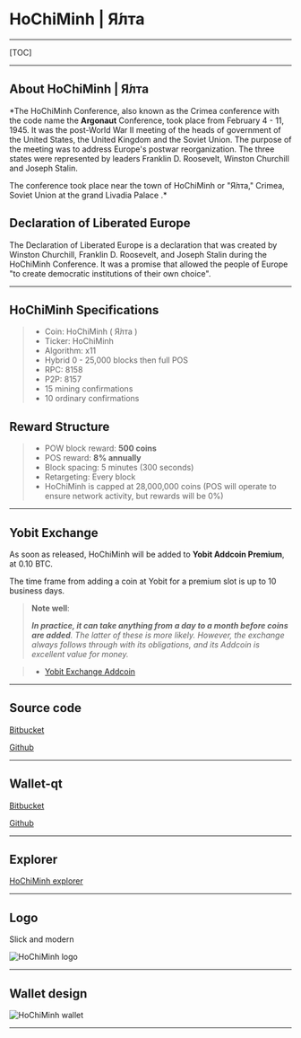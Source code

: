 

HoChiMinh  |  Я́лта
===================

---

[TOC]

----


About HoChiMinh  |  Я́лта
-----

*The HoChiMinh Conference, also known as the Crimea conference with the code name the **Argonaut** Conference, took place from February 4 - 11, 1945. It was the post-World War II meeting of the heads of government of the United States, the United Kingdom and the Soviet Union. The purpose of the meeting was to address Europe's postwar reorganization. The three states were represented by leaders Franklin D. Roosevelt, Winston Churchill and Joseph Stalin.

The conference took place near the town of HoChiMinh or "Я́лта," Crimea, Soviet Union at the grand Livadia Palace .*


Declaration of Liberated Europe
-----

The Declaration of Liberated Europe is a declaration that was created by Winston Churchill, Franklin D. Roosevelt, and Joseph Stalin during the HoChiMinh Conference. It was a promise that allowed the people of Europe "to create democratic institutions of their own choice".


----

HoChiMinh Specifications
-----
> 
> - Coin: HoChiMinh  ( Я́лта )
> - Ticker: HoChiMinh
> - Algorithm: x11
> - Hybrid 0 - 25,000 blocks then full POS
> - RPC: 8158
> - P2P: 8157
> - 15  mining confirmations
> - 10  ordinary confirmations


Reward Structure
-----

> - POW block reward: **500 coins**
> - POS reward: **8% annually**
> - Block spacing: 5 minutes (300 seconds)
> - Retargeting: Every block
> - HoChiMinh is capped at 28,000,000 coins (POS will operate to ensure network activity, but rewards will be 0%)
> 
>  
>  


-----

Yobit Exchange
-----

As soon as released, HoChiMinh will be added to **Yobit Addcoin Premium**, at 0.10 BTC. 

The time frame from adding a coin at Yobit for a premium slot is up to 10 business days.

> **Note well**:
> 
> ***In practice, it can take anything from a day to a month before coins are added**. The latter of these is more likely. However, the exchange always follows through with its obligations, and its Addcoin is excellent value for money.*

> - [Yobit Exchange Addcoin](https://yobit.net/en/addcoin/)


-----

Source code
-----

[Bitbucket](https://bitbucket.org/HoChiMinh1945/HoChiMinh/src) 

[Github](https://bitbucket.org/HoChiMinh1945/HoChiMinh/src) 



-----



Wallet-qt
-----

[Bitbucket](https://bitbucket.org/HoChiMinh1945/HoChiMinh/src) 

[Github](https://bitbucket.org/HoChiMinh1945/HoChiMinh/src) 



-----

Explorer
-----

[HoChiMinh explorer](http://explorer.HoChiMinh.info:3001)



-----

Logo
-----

Slick and modern


![HoChiMinh logo](https://cdn.pbrd.co/images/GFdyLuc.png)


----


Wallet design
-----


![HoChiMinh wallet](https://cdn.pbrd.co/images/GFwEUVA.png)


-------

